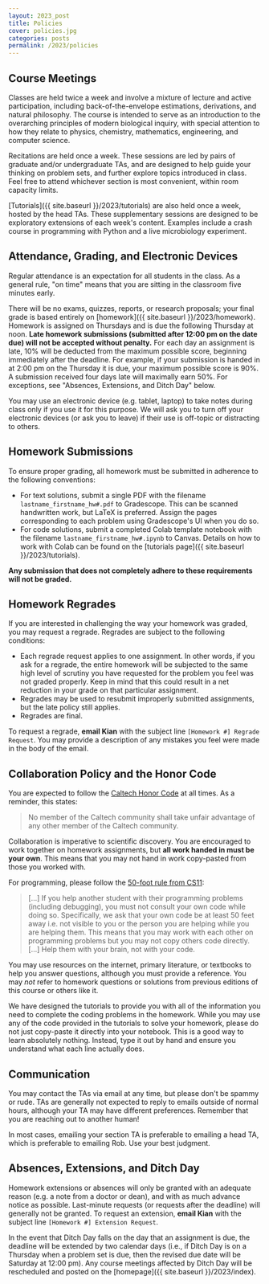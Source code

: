 ```yaml
---
layout: 2023_post
title: Policies
cover: policies.jpg
categories: posts
permalink: /2023/policies
---
```


## Course Meetings

Classes are held twice a week and involve a mixture of lecture and active participation, including back-of-the-envelope estimations, derivations, and natural philosophy. The course is intended to serve as an introduction to the overarching principles of modern biological inquiry, with special attention to how they relate to physics, chemistry, mathematics, engineering, and computer science.

Recitations are held once a week. These sessions are led by pairs of graduate and/or undergraduate TAs, and are designed to help guide your thinking on problem sets, and further explore topics introduced in class. Feel free to attend whichever section is most convenient, within room capacity limits.

[Tutorials]({{ site.baseurl }}/2023/tutorials) are also held once a week, hosted by the head TAs. These supplementary sessions are designed to be exploratory extensions of each week's content. Examples include a crash course in programming with Python and a live microbiology experiment.

## Attendance, Grading, and Electronic Devices

Regular attendance is an expectation for all students in the class. As a general rule, "on time" means that you are sitting in the classroom five minutes early.

There will be no exams, quizzes, reports, or research proposals; your final grade is based entirely on [homework]({{ site.baseurl }}/2023/homework). Homework is assigned on Thursdays and is due the following Thursday at noon. **Late homework submissions (submitted after 12:00 pm on the date due) will not be accepted without penalty.** For each day an assignment is late, 10% will be deducted from the maximum possible score, beginning immediately after the deadline. For example, if your submission is handed in at 2:00 pm on the Thursday it is due, your maximum possible score is 90%. A submission received four days late will maximally earn 50%. For exceptions, see "Absences, Extensions, and Ditch Day" below.

You may use an electronic device (e.g. tablet, laptop) to take notes during class only if you use it for this purpose. We will ask you to turn off your electronic devices (or ask you to leave) if their use is off-topic or distracting to others.

## Homework Submissions

To ensure proper grading, all homework must be submitted in adherence to the following conventions:
- For text solutions, submit a single PDF with the filename `lastname_firstname_hw#.pdf` to Gradescope. This can be scanned handwritten work, but LaTeX is preferred. Assign the pages corresponding to each problem using Gradescope's UI when you do so.
- For code solutions, submit a completed Colab template notebook with the filename `lastname_firstname_hw#.ipynb` to Canvas. Details on how to work with Colab can be found on the [tutorials page]({{ site.baseurl }}/2023/tutorials).

**Any submission that does not completely adhere to these requirements will not be graded.**

## Homework Regrades

If you are interested in challenging the way your homework was graded, you may request a regrade. Regrades are subject to the following conditions:
- Each regrade request applies to one assignment. In other words, if you ask for a regrade, the entire homework will be subjected to the same high level of scrutiny you have requested for the problem you feel was not graded properly. Keep in mind that this could result in a net reduction in your grade on that particular assignment.
- Regrades may be used to resubmit improperly submitted assignments, but the late policy still applies.
- Regrades are final.

To request a regrade, **email Kian** with the subject line `[Homework #] Regrade Request`. You may provide a description of any mistakes you feel were made in the body of the email.

## Collaboration Policy and the Honor Code

You are expected to follow the [Caltech Honor Code](https://www.gradoffice.caltech.edu/current/hc) at all times. As a reminder, this states:

<blockquote>
No member of the Caltech community shall take unfair advantage of any other member of the Caltech community.
</blockquote>

Collaboration is imperative to scientific discovery. You are encouraged to work together on homework assignments, but **all work handed in must be your own**. This means that you may not hand in work copy-pasted from those you worked with.

For programming, please follow the [50-foot rule from CS11](http://courses.cms.caltech.edu/cs11/material/python/collab.html):

<blockquote>
[...] If you help another student with their programming problems (including debugging), you must not consult your own code while doing so. Specifically, we ask that your own code be at least 50 feet away i.e. not
visible to you or the person you are helping while you are helping them. This means that you may work with each other on programming problems but you may not copy others code directly. [...] Help them with your brain, not with your code.
</blockquote>

You may use resources on the internet, primary literature, or textbooks to help you answer questions, although you must provide a reference. You may _not_ refer to homework questions or solutions from previous editions of this course or others like it.

We have designed the tutorials to provide you with all of the information you need to complete the coding problems in the homework. While you may use any of the code provided in the tutorials to solve your homework, please do not just copy-paste it directly into your notebook. This is a good way to learn absolutely nothing. Instead, type it out by hand and ensure you understand what each line actually does.

## Communication

You may contact the TAs via email at any time, but please don't be spammy or rude. TAs are generally not expected to reply to emails outside of normal hours, although your TA may have different preferences. Remember that you are reaching out to another human!

In most cases, emailing your section TA is preferable to emailing a head TA, which is preferable to emailing Rob. Use your best judgment.

## Absences, Extensions, and Ditch Day

Homework extensions or absences will only be granted with an adequate reason (e.g. a note from a doctor or dean), and with as much advance notice as possible. Last-minute requests (or requests after the deadline) will generally not be granted. To request an extension, **email Kian** with the subject line `[Homework #] Extension Request`.

In the event that Ditch Day falls on the day that an assignment is due, the deadline will be extended by two calendar days (i.e., if Ditch Day is on a Thursday when a problem set is due, then the revised due date will be Saturday at 12:00 pm). Any course meetings affected by Ditch Day will be rescheduled and posted on the [homepage]({{ site.baseurl }}/2023/index).
